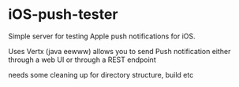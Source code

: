 iOS-push-tester
===============

Simple server for testing Apple push notifications for iOS.

Uses Vertx (java eewww) allows you to send Push notification either through a web UI or through a REST endpoint

needs some cleaning up for directory structure, build etc
